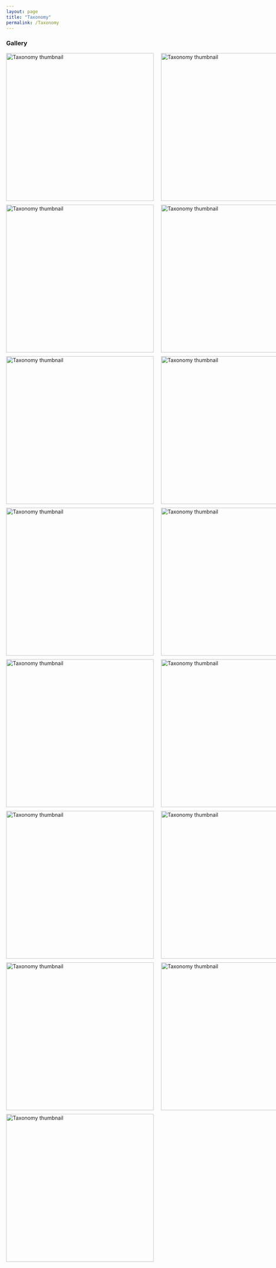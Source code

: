 ```yaml
---
layout: page
title: "Taxonomy"
permalink: /Taxonomy
---
```



### Gallery

<div style="display: grid; grid-template-columns: repeat(4, 1fr); gap: 10px;">
<img src="http://stratigraphy.org/subcommission-permian/files/Taxonomy/Slide1.JPG" width=400px alt="Taxonomy thumbnail" /><br />
<img src="http://stratigraphy.org/subcommission-permian/files/Taxonomy/Slide2.JPG" width=400px alt="Taxonomy thumbnail" /><br />
<img src="http://stratigraphy.org/subcommission-permian/files/Taxonomy/Slide3.JPG" width=400px alt="Taxonomy thumbnail" /><br />
<img src="http://stratigraphy.org/subcommission-permian/files/Taxonomy/Slide4.JPG" width=400px alt="Taxonomy thumbnail" /><br />
<img src="http://stratigraphy.org/subcommission-permian/files/Taxonomy/Slide5.JPG" width=400px alt="Taxonomy thumbnail" /><br />
<img src="http://stratigraphy.org/subcommission-permian/files/Taxonomy/Slide6.JPG" width=400px alt="Taxonomy thumbnail" /><br />
<img src="http://stratigraphy.org/subcommission-permian/files/Taxonomy/Slide7.JPG" width=400px alt="Taxonomy thumbnail" /><br />
<img src="http://stratigraphy.org/subcommission-permian/files/Taxonomy/Slide8.JPG" width=400px alt="Taxonomy thumbnail" /><br />
<img src="http://stratigraphy.org/subcommission-permian/files/Taxonomy/Slide9.JPG" width=400px alt="Taxonomy thumbnail" /><br />
  <img src="http://stratigraphy.org/subcommission-permian/files/Taxonomy/Slide10.JPG" width=400px alt="Taxonomy thumbnail" /><br />
  <img src="http://stratigraphy.org/subcommission-permian/files/Taxonomy/Slide11.JPG" width=400px alt="Taxonomy thumbnail" /><br />
  <img src="http://stratigraphy.org/subcommission-permian/files/Taxonomy/Slide12.JPG" width=400px alt="Taxonomy thumbnail" /><br />
  <img src="http://stratigraphy.org/subcommission-permian/files/Taxonomy/Slide13.JPG" width=400px alt="Taxonomy thumbnail" /><br />
  <img src="http://stratigraphy.org/subcommission-permian/files/Taxonomy/Slide14.JPG" width=400px alt="Taxonomy thumbnail" /><br />
  <img src="http://stratigraphy.org/subcommission-permian/files/Taxonomy/Slide15.JPG" width=400px alt="Taxonomy thumbnail" /><br />
